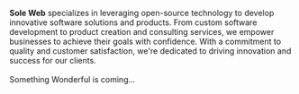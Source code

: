 <b>Sole Web</b> specializes in leveraging open-source technology to develop innovative software solutions and products. From custom software development to product creation and consulting services, we empower businesses to achieve their goals with confidence. With a commitment to quality and customer satisfaction, we're dedicated to driving innovation and success for our clients.<br/><br/>
Something Wonderful is coming...
